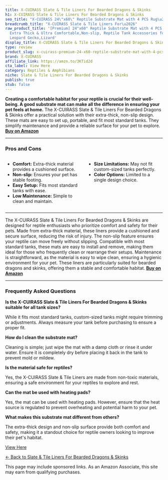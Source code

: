 ```yaml
---
title: X-CUIRASS Slate & Tile Liners For Bearded Dragons & Skinks
h1: X-CUIRASS Slate & Tile Liners For Bearded Dragons & Skinks
seo_title: "X-CUIRASS 24\"x60\" Reptile Substrate Mat with 4 PCS Rug\u2026"
breadcrumb_title: "X-CUIRASS Slate & Tile Liners For\u2026"
raw_product_title: '[Premium] 24"x60" Reptile Substrate Mat with 4 PCS Rug Gripper,
  Extra Thick & Ultra Comfortable,Non-slip, Reptile Tank Accessories for Bearded Dragon,
  Leopard Gecko,Lizard'
display_title: X-CUIRASS Slate & Tile Liners For Bearded Dragons & Skinks
type: review
product_slug: x-cuirass-premium-24-x60-reptile-substrate-mat-with-4-pcs-rug-gripper-e-cbfe8cc6
brand: X-CUIRASS
affiliate_link: https://amzn.to/3KTid2d
cta_label: View Here
category: Reptiles & Amphibians
niche: Slate & Tile Liners For Bearded Dragons & Skinks
publish: true
stub: false
---
```


<div id="intro" class="full-width">
  <p><strong>Creating a comfortable habitat for your reptile is crucial for their well-being. A good substrate mat can make all the difference in ensuring your pet feels at home.</strong> The X-CUIRASS Slate & Tile Liners For Bearded Dragons & Skinks offer a practical solution with their extra-thick, non-slip design. These mats are easy to set up, portable, and fit most standard tanks. They simplify maintenance and provide a reliable surface for your pet to explore. <a href="https://amzn.to/3KTid2d" rel="nofollow sponsored noopener" target="_blank"><strong>Buy on Amazon</strong></a></p>
</div>

<hr />
<h3 id="pros-cons">Pros and Cons</h3>
<div class="pc-grid" style="display:grid;grid-template-columns:1fr 1fr;gap:16px;">
  <ul>
    <li><strong>Comfort:</strong> Extra-thick material provides a cushioned surface.</li>
    <li><strong>Non-slip:</strong> Ensures your pet has stable footing.</li>
    <li><strong>Easy Setup:</strong> Fits most standard tanks with ease.</li>
    <li><strong>Low Maintenance:</strong> Simple to clean and maintain.</li>
  </ul>
  <ul>
    <li><strong>Size Limitations:</strong> May not fit custom-sized tanks perfectly.</li>
    <li><strong>Color Options:</strong> Limited to a single design choice.</li>
  </ul>
</div>
<hr />

<div class="full-width">
  <p>The X-CUIRASS Slate & Tile Liners For Bearded Dragons & Skinks are designed for reptile enthusiasts who prioritize comfort and safety for their pets. Made from extra-thick material, these liners provide a cushioned and secure surface, reducing the risk of injury. The non-slip feature ensures your reptile can move freely without slipping. Compatible with most standard tanks, these mats are easy to install and remove, making them ideal for those who frequently clean or rearrange their setups. Maintenance is straightforward, as the material is easy to wipe clean, ensuring a hygienic environment for your pet. These liners are particularly suited for bearded dragons and skinks, offering them a stable and comfortable habitat. <a href="https://amzn.to/3KTid2d" rel="nofollow sponsored noopener" target="_blank"><strong>Buy on Amazon</strong></a></p>
</div>

<hr />
<h3 id="faqs">Frequently Asked Questions</h3>

<p><strong>Is the X-CUIRASS Slate & Tile Liners For Bearded Dragons & Skinks suitable for all tank sizes?</strong></p>
<p>While it fits most standard tanks, custom-sized tanks might require trimming or adjustments. Always measure your tank before purchasing to ensure a proper fit.</p>

<p><strong>How do I clean the substrate mat?</strong></p>
<p>Cleaning is simple; just wipe the mat with a damp cloth or rinse it under water. Ensure it is completely dry before placing it back in the tank to prevent mold or mildew.</p>

<p><strong>Is the material safe for reptiles?</strong></p>
<p>Yes, the X-CUIRASS Slate & Tile Liners are made from non-toxic materials, ensuring a safe environment for your reptiles to explore and rest.</p>

<p><strong>Can the mat be used with heating pads?</strong></p>
<p>Yes, the mat can be used with heating pads. However, ensure that the heat source is regulated to prevent overheating and potential harm to your pet.</p>

<p><strong>What makes this substrate mat different from others?</strong></p>
<p>The extra-thick design and non-slip surface provide both comfort and safety, making it a standout choice for reptile owners looking to improve their pet's habitat.</p>
<p><a class="btn" href="https://amzn.to/3KTid2d" target="_blank" rel="nofollow sponsored noopener">View Here</a></p>
<p><a href="/roundups/reptiles-amphibians/slate-tile-liners-for-bearded-dragons-skinks/">← Back to Slate & Tile Liners For Bearded Dragons & Skinks</a></p>
<aside class="disclosure">This page may include sponsored links. As an Amazon Associate, this site may earn from qualifying purchases.</aside>
